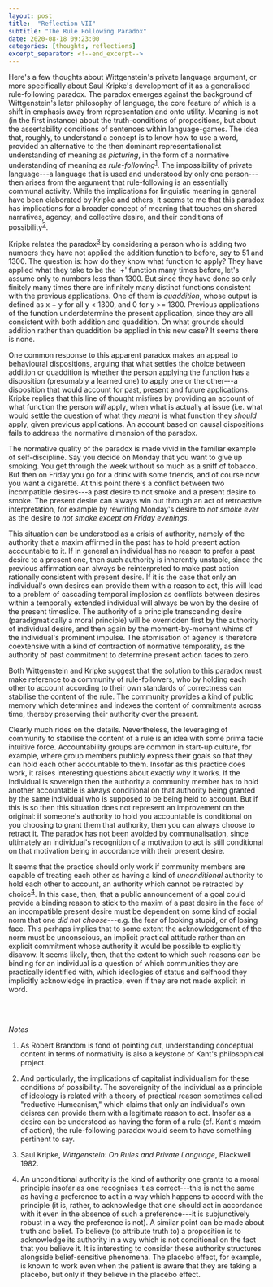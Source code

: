 ```yaml
---
layout: post
title:  "Reflection VII"
subtitle: "The Rule Following Paradox"
date: 2020-08-18 09:23:00
categories: [thoughts, reflections]
excerpt_separator: <!--end_excerpt-->
---
```


Here's a few thoughts about Wittgenstein's private language argument, or more specifically about Saul Kripke's development of it as a generalised rule-following paradox. The paradox emerges against the background of Wittgenstein's later philosophy of language, the core feature of which is a shift in emphasis away from representation and onto utility.  Meaning is not (in the first instance) about the truth-conditions of propositions, but about the assertability conditions of sentences within language-games. The idea that, roughly, to understand a concept is to know how to use a word, provided an alternative to the then dominant representationalist understanding of meaning as _picturing_, in the form of a normative understanding of meaning as _rule-following_<sup>[1](#r1)</sup>. The impossibility of private language---a language that is used and understood by only one person---then arises from the argument that rule-following is an essentially communal activity. While the implications for linguistic meaning in general have been elaborated by Kripke and others, it seems to me that this paradox has implications for a broader concept of meaning that touches on shared narratives, agency, and collective desire, and their conditions of possibility<sup>[2](#r2)</sup>.

Kripke relates the paradox<sup>[3](#r3)</sup> by considering a person who is adding two numbers they have not applied the addition function to before, say to 51 and 1300. The question is: how do they know what function to apply? They have applied what they take to be the '+' function many times before, let's assume only to numbers less than 1300. But since they have done so only finitely many times there are infinitely many distinct functions consistent with the previous applications. One of them is _quaddition_, whose output is defined as x + y for all y < 1300, and 0 for y >= 1300. Previous applications of the function underdetermine the present application, since they are all consistent with both addition and quaddition. On what grounds should addition rather than quaddition be applied in this new case? It seems there is none.

<!--end_excerpt-->

One common response to this apparent paradox makes an appeal to behavioural dispositions, arguing that what settles the choice between addition or quaddition is whether the person applying the function has a disposition (presumably a learned one) to apply one or the other---a disposition that would account for past, present and future applications. Kripke replies that this line of thought misfires by providing an account of what function the person _will_ apply, when what is actually at issue (i.e. what would settle the question of what they _mean_) is what function they _should_ apply, given previous applications. An account based on causal dispositions fails to address the normative dimension of the paradox.

The normative quality of the paradox is made vivid in the familiar example of self-discipline. Say you decide on Monday that you want to give up smoking. You get through the week without so much as a sniff of tobacco. But then on Friday you go for a drink with some friends, and of course now you want a cigarette. At this point there's a conflict between two incompatible desires---a past desire to not smoke and a present desire to smoke. The present desire can always win out through an act of retroactive interpretation, for example by rewriting Monday's desire to _not smoke ever_ as the desire to _not smoke except on Friday evenings_.

This situation can be understood as a crisis of authority, namely of the authority that a maxim affirmed in the past has to hold present action accountable to it. If in general an individual has no reason to prefer a past desire to a present one, then such authority is inherently unstable, since the previous affirmation can always be reinterpreted to make past action rationally consistent with present desire. If it is the case that only an individual's own desires can provide them with a reason to act, this will lead to a problem of cascading temporal implosion as conflicts between desires within a temporally extended individual will always be won by the desire of the present timeslice. The authority of a principle transcending desire (paradigmatically a moral principle) will be overridden first by the authority of individual desire, and then again by the moment-by-moment whims of the individual's prominent impulse. The atomisation of agency is therefore coextensive with a kind of contraction of normative temporality, as the authority of past commitment to determine present action fades to zero.

Both Wittgenstein and Kripke suggest that the solution to this paradox must make reference to a community of rule-followers, who by holding each other to account according to their own standards of correctness can stabilise the content of the rule. The community provides a kind of public memory which determines and indexes the content of commitments across time, thereby preserving their authority over the present.

Clearly much rides on the details. Nevertheless, the leveraging of community to stabilise the content of a rule is an idea with some prima facie intuitive force. Accountability groups are common in start-up culture, for example, where group members publicly express their goals so that they can hold each other accountable to them. Insofar as this practice does work, it raises interesting questions about exactly _why_ it works. If the individual is sovereign then the authority a community member has to hold another accountable is always conditional on that authority being granted by the same individual who is supposed to be being held to account. But if this is so then this situation does not represent an improvement on the original: if someone's authority to hold you accountable is conditional on you choosing to grant them that authority, then you can always choose to retract it. The paradox has not been avoided by communalisation, since ultimately an individual's recognition of a motivation to act is still conditional on that motivation being in accordance with their present desire.

It seems that the practice should only work if community members are capable of treating each other as having a kind of _unconditional_ authority to hold each other to account, an authority which cannot be retracted by choice<sup>[4](#r4)</sup>. In this case, then, that a public announcement of a goal could provide a binding reason to stick to the maxim of a past desire in the face of an incompatible present desire must be dependent on some kind of social norm that one _did not choose_---e.g. the fear of looking stupid, or of losing face. This perhaps implies that to some extent the acknowledgement of the norm must be unconscious, an implicit practical attitude rather than an explicit commitment whose authority it would be possible to explicitly disavow. It seems likely, then, that the extent to which such reasons can be binding for an individual is a question of which communities they are practically identified with, which ideologies of status and selfhood they implicitly acknowledge in practice, even if they are not made explicit in word.


<br />
<br />

_Notes_

1. <a name="r1"></a>As Robert Brandom is fond of pointing out, understanding conceptual content in terms of normativity is also a keystone of Kant's philosophical project.

2. <a name="r2"></a>And particularly, the implications of capitalist individualism for these conditions of possibility. The sovereignity of the individual as a principle of ideology is related with a theory of practical reason sometimes called "reductive Humeanism," which claims that only an individual's own deisres can provide them with a legitimate reason to act. Insofar as a desire can be understood as having the form of a rule (cf. Kant's maxim of action), the rule-following paradox would seem to have something pertinent to say.  

3. <a name="r3"></a>Saul Kripke, _Wittgenstein: On Rules and Private Language_, Blackwell 1982.

4. <a name="r4"></a>An unconditional authority is the kind of authority one grants to a moral principle insofar as one recognises it as correct---this is not the same as having a preference to act in a way which happens to accord with the principle (it is, rather, to acknowledge that one should act in accordance with it even in the absence of such a preference---it is subjunctively robust in a way the preference is not). A similar point can be made about truth and belief. To believe (to attribute truth to) a proposition is to acknowledge its authority in a way which is not conditional on the fact that you believe it. It is interesting to consider these authority structures alongside belief-sensitive phenomena. The placebo effect, for example, is known to work even when the patient is aware that they are taking a placebo, but only if they believe in the placebo effect.
